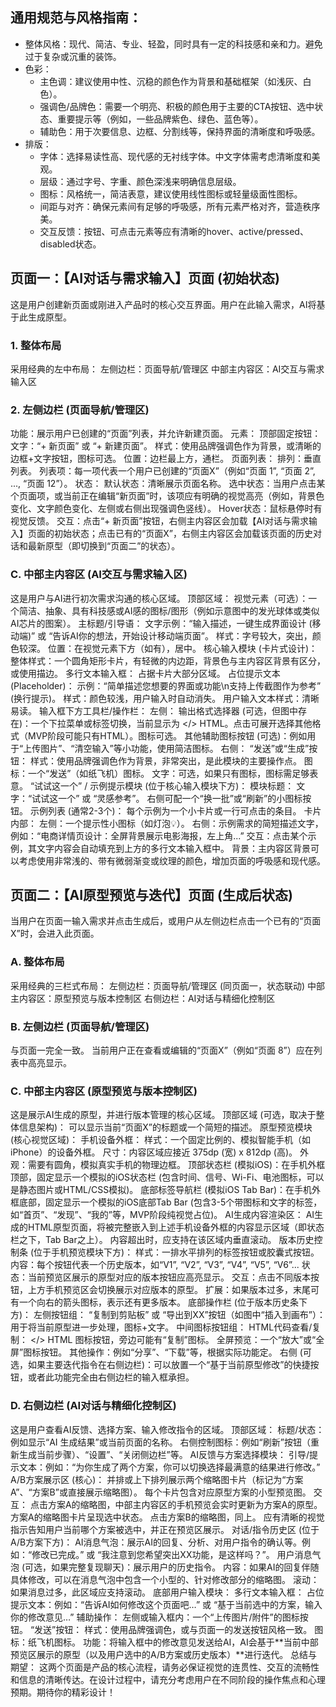 ## 通用规范与风格指南：
- 整体风格：现代、简洁、专业、轻盈，同时具有一定的科技感和亲和力。避免过于复杂或沉重的装饰。
- 色彩：
    - 主色调：建议使用中性、沉稳的颜色作为背景和基础框架（如浅灰、白色）。
    - 强调色/品牌色：需要一个明亮、积极的颜色用于主要的CTA按钮、选中状态、重要提示等（例如，一些品牌紫色、绿色、蓝色等）。
    - 辅助色：用于次要信息、边框、分割线等，保持界面的清晰度和呼吸感。
- 排版：
    - 字体：选择易读性高、现代感的无衬线字体。中文字体需考虑清晰度和美观。
    - 层级：通过字号、字重、颜色深浅来明确信息层级。
    - 图标：风格统一，简洁表意，建议使用线性图标或轻量级面性图标。
    - 间距与对齐：确保元素间有足够的呼吸感，所有元素严格对齐，营造秩序美。
    - 交互反馈：按钮、可点击元素等应有清晰的hover、active/pressed、disabled状态。

## 页面一：【AI对话与需求输入】页面 (初始状态)
这是用户创建新页面或刚进入产品时的核心交互界面。用户在此输入需求，AI将基于此生成原型。
### 1. 整体布局
采用经典的左中布局：
左侧边栏：页面导航/管理区
中部主内容区：AI交互与需求输入区

### 2. 左侧边栏 (页面导航/管理区)
功能：展示用户已创建的“页面”列表，并允许新建页面。
元素：
顶部固定按钮：
文字：“+ 新页面” 或 “+ 新建页面”。
样式：使用品牌强调色作为背景，或清晰的边框+文字按钮，图标可选。
位置：边栏最上方，通栏。
页面列表：
排列：垂直列表。
列表项：每一项代表一个用户已创建的“页面X”（例如“页面 1”, “页面 2”, ..., “页面 12”）。
状态：
默认状态：清晰展示页面名称。
选中状态：当用户点击某个页面项，或当前正在编辑“新页面”时，该项应有明确的视觉高亮（例如，背景色变化、文字颜色变化、左侧或右侧出现强调色竖线）。
Hover状态：鼠标悬停时有视觉反馈。
交互：点击“+ 新页面”按钮，右侧主内容区会加载【AI对话与需求输入】页面的初始状态；点击已有的“页面X”，右侧主内容区会加载该页面的历史对话和最新原型（即切换到“页面二”的状态）。

### C. 中部主内容区 (AI交互与需求输入区)
这是用户与AI进行初次需求沟通的核心区域。
顶部区域：
视觉元素（可选）：一个简洁、抽象、具有科技感或AI感的图标/图形（例如示意图中的发光球体或类似AI芯片的图案）。
主标题/引导语：
文字示例：“输入描述，一键生成界面设计 (移动端)” 或 “告诉AI你的想法，开始设计移动端页面”。
样式：字号较大，突出，颜色较深。
位置：在视觉元素下方（如有），居中。
核心输入模块 (卡片式设计)：
整体样式：一个圆角矩形卡片，有轻微的内边距，背景色与主内容区背景有区分，或使用描边。
多行文本输入框：
占据卡片大部分区域。
占位提示文本 (Placeholder)：
示例：“简单描述您想要的界面或功能\n支持上传截图作为参考” (换行提示)。
样式：颜色较浅，用户输入时自动消失。
用户输入文本样式：清晰易读。
输入框下方工具栏/操作栏：
左侧：
输出格式选择器 (可选，但图中存在)：一个下拉菜单或标签切换，当前显示为 </> HTML。点击可展开选择其他格式（MVP阶段可能只有HTML）。图标可选。
其他辅助图标按钮 (可选)：例如用于“上传图片”、“清空输入”等小功能，使用简洁图标。
右侧：
“发送”或“生成”按钮：
样式：使用品牌强调色作为背景，非常突出，是此模块的主要操作点。
图标：一个“发送”（如纸飞机）图标。
文字：可选，如果只有图标，图标需足够表意。
“试试这一个” / 示例提示模块 (位于核心输入模块下方)：
模块标题：
文字：“试试这一个” 或 “灵感参考”。
右侧可配一个“换一批”或“刷新”的小图标按钮。
示例列表 (通常2-3个)：
每个示例为一个小卡片或一行可点击的条目。
卡片内部：
左侧：一个提示性小图标（如灯泡💡）。
右侧：示例需求的简短描述文字，例如：“电商详情页设计：全屏背景展示电影海报，左上角...”
交互：点击某个示例，其文字内容会自动填充到上方的多行文本输入框中。
背景：主内容区背景可以考虑使用非常浅的、带有微弱渐变或纹理的颜色，增加页面的呼吸感和现代感。

## 页面二：【AI原型预览与迭代】页面 (生成后状态)
当用户在页面一输入需求并点击生成后，或用户从左侧边栏点击一个已有的“页面X”时，会进入此页面。
### A. 整体布局
采用经典的三栏式布局：
左侧边栏：页面导航/管理区 (同页面一，状态联动)
中部主内容区：原型预览与版本控制区
右侧边栏：AI对话与精细化控制区
### B. 左侧边栏 (页面导航/管理区)
与页面一完全一致。
当前用户正在查看或编辑的“页面X”（例如“页面 8”）应在列表中高亮显示。
### C. 中部主内容区 (原型预览与版本控制区)
这是展示AI生成的原型，并进行版本管理的核心区域。
顶部区域 (可选，取决于整体信息架构)：
可以显示当前“页面X”的标题或一个简短的描述。
原型预览模块 (核心视觉区域)：
手机设备外框：
样式：一个固定比例的、模拟智能手机（如iPhone）的设备外框。
尺寸：内容区域应接近 375dp (宽) x 812dp (高)。
外观：需要有圆角，模拟真实手机的物理边框。
顶部状态栏 (模拟iOS)：在手机外框顶部，固定显示一个模拟的iOS状态栏 (包含时间、信号、Wi-Fi、电池图标，可以是静态图片或HTML/CSS模拟)。
底部标签导航栏 (模拟iOS Tab Bar)：在手机外框底部，固定显示一个模拟的iOS底部Tab Bar (包含3-5个带图标和文字的标签，如“首页”、“发现”、“我的”等，MVP阶段纯视觉占位)。
AI生成内容渲染区：
AI生成的HTML原型页面，将被完整嵌入到上述手机设备外框的内容显示区域（即状态栏之下，Tab Bar之上）。
内容超出时，应支持在该区域内垂直滚动。
版本历史控制条 (位于手机预览模块下方)：
样式：一排水平排列的标签按钮或胶囊式按钮。
内容：每个按钮代表一个历史版本，如“V1”, “V2”, “V3”, “V4”, “V5”, “V6”...
状态：当前预览区展示的原型对应的版本按钮应高亮显示。
交互：点击不同版本按钮，上方手机预览区会切换展示对应版本的原型。
扩展：如果版本过多，末尾可有一个向右的箭头图标，表示还有更多版本。
底部操作栏 (位于版本历史条下方)：
左侧按钮组：
“复制到剪贴板” 或 “导出到XX”按钮（如图中“插入到画布”）：用于将当前原型进一步处理，图标+文字。
中间图标按钮组：
HTML代码查看/复制： </> HTML 图标按钮，旁边可能有“复制”图标。
全屏预览：一个“放大”或“全屏”图标按钮。
其他操作：例如“分享”、“下载”等，根据实际功能定。
右侧 (可选，如果主要迭代指令在右侧边栏)：可以放置一个“基于当前原型修改”的快捷按钮，或者此功能完全由右侧边栏的输入框承担。
### D. 右侧边栏 (AI对话与精细化控制区)
这是用户查看AI反馈、选择方案、输入修改指令的区域。
顶部区域：
标题/状态：例如显示“AI 生成结果”或当前页面的名称。
右侧控制图标：例如“刷新”按钮（重新生成当前步骤）、“设置”、“关闭侧边栏”等。
AI反馈与方案选择模块：
引导/提示文本：例如：“为你生成了两个方案，你可以切换选择最满意的结果进行修改。”
A/B方案展示区 (核心)：
并排或上下排列展示两个缩略图卡片（标记为“方案A”、“方案B”或直接展示缩略图）。
每个卡片包含对应原型方案的小型预览图。
交互：
点击方案A的缩略图，中部主内容区的手机预览会实时更新为方案A的原型。方案A的缩略图卡片呈现选中状态。
点击方案B的缩略图，同上。
应有清晰的视觉指示告知用户当前哪个方案被选中，并正在预览区展示。
对话/指令历史区 (位于A/B方案下方)：
AI消息气泡：展示AI的回复、分析、对用户指令的确认等。例如：“修改已完成。” 或 “我注意到您希望突出XX功能，是这样吗？”。
用户消息气泡 (可选，如果完整复现聊天)：展示用户的历史指令。
内容：如果AI的回复伴随具体修改，可以在消息气泡中包含一个小型的、针对修改部分的缩略图。
滚动：如果消息过多，此区域应支持滚动。
底部用户输入模块：
多行文本输入框：
占位提示文本：例如：“告诉AI如何修改这个页面吧…” 或 “基于当前选中的方案，输入你的修改意见…”
辅助操作：
左侧或输入框内：一个“上传图片/附件”的图标按钮。
“发送”按钮：
样式：使用品牌强调色，或与页面一的发送按钮风格一致。
图标：纸飞机图标。
功能：将输入框中的修改意见发送给AI，AI会基于**当前中部预览区展示的原型（以及用户选中的A/B方案或历史版本）**进行迭代。
总结与期望：
这两个页面是产品的核心流程，请务必保证视觉的连贯性、交互的流畅性和信息的清晰传达。在设计过程中，请充分考虑用户在不同阶段的操作焦点和心理预期。期待你的精彩设计！